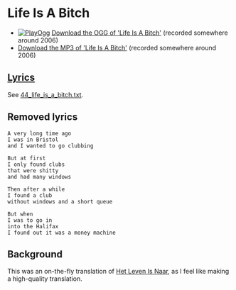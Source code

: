 # Life Is A Bitch

- [![PlayOgg](http://static.fsf.org/playogg/Play_ogg_80x15.png "I support PlayOgg!")](http://playogg.org)
  [Download the OGG of 'Life Is A Bitch'](http://www.richelbilderbeek.nl/CD05_15LifeIsAbitch.ogg)
  (recorded somewhere around 2006)
- [Download the MP3 of 'Life Is A Bitch'](http://www.richelbilderbeek.nl/CD05_15LifeIsAbitch.mp3)
  (recorded somewhere around 2006)

## [Lyrics](44_life_is_a_bitch.txt)

See [44_life_is_a_bitch.txt](44_life_is_a_bitch.txt).

## Removed lyrics

```text
A very long time ago
I was in Bristol
and I wanted to go clubbing

But at first
I only found clubs
that were shitty 
and had many windows

Then after a while
I found a club
without windows and a short queue

But when
I was to go in
into the Halifax
I found out it was a money machine
```

## Background

This was an on-the-fly translation of
[Het Leven Is Naar](18_het_leven_is_naar.md), as I feel
like making a high-quality translation.
